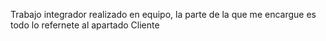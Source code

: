 Trabajo integrador realizado en equipo, la parte de la que me encargue es todo lo refernete al apartado Cliente
